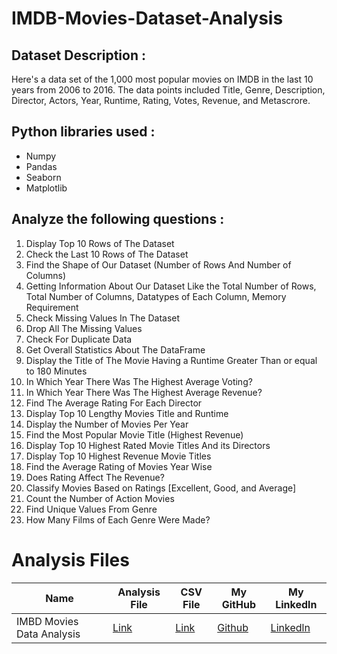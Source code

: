 # IMDB-Movies-Dataset-Analysis
## Dataset Description :
Here's a data set of the 1,000 most popular movies on IMDB in the last 10 years from 2006 to 2016. The data points included Title, Genre, Description, Director, Actors, Year, Runtime, Rating, Votes, Revenue, and Metascrore.

## Python libraries used :
* Numpy
* Pandas
* Seaborn
* Matplotlib

## Analyze the following questions :
1. Display Top 10 Rows of The Dataset
2. Check the Last 10 Rows of The Dataset
3. Find the Shape of Our Dataset (Number of Rows And Number of Columns)
4. Getting Information About Our Dataset Like the Total Number of Rows, Total Number of Columns, Datatypes of Each Column, Memory Requirement
5. Check Missing Values In The Dataset
6. Drop All The  Missing Values
7. Check For Duplicate Data
8. Get Overall Statistics About The DataFrame
9. Display the Title of The Movie Having a Runtime Greater Than or equal to 180 Minutes
10. In Which Year There Was The Highest Average Voting?
11. In Which Year There Was The Highest Average Revenue?
12. Find The Average Rating For Each Director
13. Display Top 10 Lengthy Movies Title and Runtime
14. Display the Number of Movies Per Year
15. Find the Most Popular Movie Title (Highest Revenue)
16. Display Top 10 Highest Rated Movie Titles And its Directors
17. Display Top 10 Highest Revenue Movie Titles
18.  Find the Average Rating of Movies Year Wise
19. Does Rating Affect The Revenue?
20. Classify Movies Based on Ratings [Excellent, Good, and Average]
21. Count the Number of Action Movies
22. Find Unique Values From Genre 
23. How Many Films of Each Genre Were Made?

# Analysis Files
|Name|Analysis File|CSV File|My GitHub|My Linkedln|
|-|-|-|-|-|
|IMBD Movies Data Analysis|[Link](https://github.com/shubhammeshram01/IMDB-Movies-Dataset-Analysis/blob/main/IMDB%20Movies%20Data%20Analysis.ipynb)|[Link](https://github.com/shubhammeshram01/IMDB-Movies-Dataset-Analysis/blob/main/IMDB%20Movie.csv)|[Github](https://github.com/shubhammeshram01)|[Linkedln]()|
